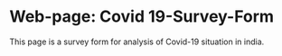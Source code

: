 # Web-page: Covid 19-Survey-Form
This page is a survey form for analysis of Covid-19 situation in india. 
